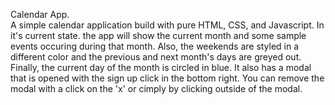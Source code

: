 Calendar App.<br>
A simple calendar application build with pure HTML, CSS, and Javascript. In it's current state. the app will show the current month and some sample events occuring during that month. Also, the weekends are styled in a different color and the previous and next month's days are greyed out. Finally, the current day of the month is circled in blue. It also has a modal that is opened with the sign up click in the bottom right. You can remove the modal with a click on the 'x' or cimply by clicking outside of the modal. 
